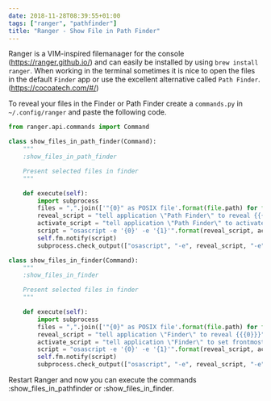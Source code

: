 ```yaml
---
date: 2018-11-28T08:39:55+01:00
tags: ["ranger", "pathfinder"]
title: "Ranger - Show File in Path Finder"
---
```


Ranger is a VIM-inspired filemanager for the console (https://ranger.github.io/) and can easily be installed by using
`brew install ranger`. When working in the terminal sometimes it is nice to open the files in the default `Finder` app
or use the excellent alternative called `Path Finder`. (https://cocoatech.com/#/)

To reveal your files in the Finder or Path Finder create a `commands.py` in `~/.config/ranger` and paste the following
code.

```python
from ranger.api.commands import Command

class show_files_in_path_finder(Command):
    """
    :show_files_in_path_finder

    Present selected files in finder
    """

    def execute(self):
        import subprocess
        files = ",".join(['"{0}" as POSIX file'.format(file.path) for file in self.fm.thistab.get_selection()])
        reveal_script = "tell application \"Path Finder\" to reveal {{{0}}}".format(files)
        activate_script = "tell application \"Path Finder\" to activate"
        script = "osascript -e '{0}' -e '{1}'".format(reveal_script, activate_script)
        self.fm.notify(script)
        subprocess.check_output(["osascript", "-e", reveal_script, "-e", activate_script])

class show_files_in_finder(Command):
    """
    :show_files_in_finder

    Present selected files in finder
    """

    def execute(self):
        import subprocess
        files = ",".join(['"{0}" as POSIX file'.format(file.path) for file in self.fm.thistab.get_selection()])
        reveal_script = "tell application \"Finder\" to reveal {{{0}}}".format(files)
        activate_script = "tell application \"Finder\" to set frontmost to true"
        script = "osascript -e '{0}' -e '{1}'".format(reveal_script, activate_script)
        self.fm.notify(script)
        subprocess.check_output(["osascript", "-e", reveal_script, "-e", activate_script])
```

Restart Ranger and now you can execute the commands :show_files_in_pathfinder or :show_files_in_finder.

